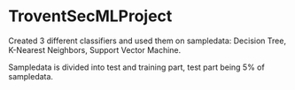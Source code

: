 # TroventSecMLProject

Created 3 different classifiers and used them on sampledata:
  Decision Tree, 
  K-Nearest Neighbors, 
  Support Vector Machine. 
  
Sampledata is divided into test and training part, test part being 5% of sampledata.

